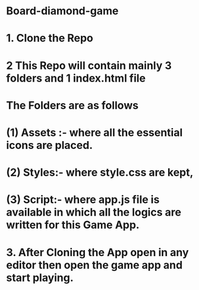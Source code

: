 # Board-diamond-game

# 1. Clone the Repo

# 2 This Repo will contain mainly 3 folders and 1 index.html file
 
   # The Folders are as follows 
   # (1) Assets :- where all the essential icons are placed.
   # (2) Styles:- where style.css are kept,
   # (3) Script:- where app.js file is available in which all the logics are written for this Game App.

# 3. After Cloning the App open in any editor then open the game app and start playing.

